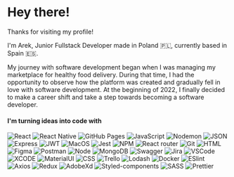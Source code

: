 # Hey there!

Thanks for visiting my profile!

I'm Arek, Junior Fullstack Developer made in Poland 🇵🇱, currently based in Spain 🇪🇸.

My journey with software development began when I was managing my marketplace for healthy food delivery. During that time, I had the opportunity to observe how the platform was created and gradually fell in love with software development. At the beginning of 2022, I finally decided to make a career shift and take a step towards becoming a software developer.

#### I'm turning ideas into code with

![React](https://img.shields.io/badge/React-20232A?style=for-the-badge&logo=react&logoColor=61DAFB) ![React Native](https://img.shields.io/badge/React_Native-20232A?style=for-the-badge&logo=react&logoColor=61DAFB) ![GitHub Pages](https://img.shields.io/badge/GitHub%20Pages-222222?style=for-the-badge&logo=GitHub%20Pages&logoColor=white) ![JavaScript](https://img.shields.io/badge/JavaScript-323330?style=for-the-badge&logo=javascript&logoColor=F7DF1E) ![Nodemon](https://img.shields.io/badge/NODEMON-%23323330.svg?style=for-the-badge&logo=nodemon&logoColor=%BBDEAD) ![JSON](https://img.shields.io/badge/json-5E5C5C?style=for-the-badge&logo=json&logoColor=white) ![Express](https://img.shields.io/badge/Express%20js-000000?style=for-the-badge&logo=express&logoColor=white) ![JWT](https://img.shields.io/badge/JWT-black?style=for-the-badge&logo=JSON%20web%20tokens) ![MacOS](https://img.shields.io/badge/mac%20os-000000?style=for-the-badge&logo=apple&logoColor=white) ![Jest](https://img.shields.io/badge/Jest-C21325?style=for-the-badge&logo=jest&logoColor=white) ![NPM](https://img.shields.io/badge/npm-CB3837?style=for-the-badge&logo=npm&logoColor=white) ![React router](https://img.shields.io/badge/React_Router-CA4245?style=for-the-badge&logo=react-router&logoColor=white)  ![Git](https://img.shields.io/badge/GIT-E44C30?style=for-the-badge&logo=git&logoColor=white) ![HTML](https://img.shields.io/badge/HTML5-E34F26?style=for-the-badge&logo=html5&logoColor=white) ![Figma](https://img.shields.io/badge/Figma-F24E1E?style=for-the-badge&logo=figma&logoColor=white) ![Postman](https://img.shields.io/badge/Postman-FF6C37?style=for-the-badge&logo=Postman&logoColor=white) ![Node](https://img.shields.io/badge/Node%20js-339933?style=for-the-badge&logo=nodedotjs&logoColor=white) ![MongoDB](https://img.shields.io/badge/MongoDB-4EA94B?style=for-the-badge&logo=mongodb&logoColor=white) ![Swagger](https://img.shields.io/badge/Swagger-85EA2D?style=for-the-badge&logo=Swagger&logoColor=white) ![Jira](https://img.shields.io/badge/Jira-0052CC?style=for-the-badge&logo=Jira&logoColor=white) ![VSCode](https://img.shields.io/badge/VSCode-0078D4?style=for-the-badge&logo=visual%20studio%20code&logoColor=white) ![XCODE](https://img.shields.io/badge/Xcode-007ACC?style=for-the-badge&logo=Xcode&logoColor=white) ![MaterialUI](https://img.shields.io/badge/Material%20UI-007FFF?style=for-the-badge&logo=mui&logoColor=white) ![CSS](https://img.shields.io/badge/CSS3-1572B6?style=for-the-badge&logo=css3&logoColor=white) ![Trello](https://img.shields.io/badge/Trello-%23026AA7.svg?style=for-the-badge&logo=Trello&logoColor=white) ![Lodash](https://camo.githubusercontent.com/abea09f222cfe40701f1ac5150b250888e43be5bb74bb4fe2bd2583ee3e6d8ea/68747470733a2f2f696d672e736869656c64732e696f2f62616467652f4c6f646173682d3334393246463f7374796c653d666f722d7468652d6261646765266c6f676f3d6c6f64617368266c6f676f436f6c6f723d7768697465) ![Docker](https://img.shields.io/badge/Docker-2CA5E0?style=for-the-badge&logo=docker&logoColor=white) ![ESlint](https://img.shields.io/badge/eslint-3A33D1?style=for-the-badge&logo=eslint&logoColor=white) ![Axios](https://img.shields.io/badge/axios-671ddf?&style=for-the-badge&logo=axios&logoColor=white) ![Redux](https://img.shields.io/badge/Redux-593D88?style=for-the-badge&logo=redux&logoColor=white) ![AdobeXd](https://img.shields.io/badge/Adobe%20XD-470137?style=for-the-badge&logo=Adobe%20XD&logoColor=#FF61F6) ![Styled-components](https://img.shields.io/badge/styled--components-DB7093?style=for-the-badge&logo=styled-components&logoColor=white) ![SASS](https://img.shields.io/badge/Sass-CC6699?style=for-the-badge&logo=sass&logoColor=white) ![Prettier](https://img.shields.io/badge/prettier-1A2C34?style=for-the-badge&logo=prettier&logoColor=F7BA3E)

